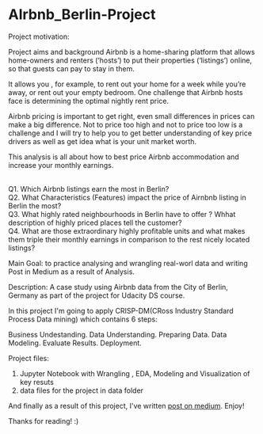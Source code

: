 # AIrbnb_Berlin-Project

Project motivation:

Project aims and background
Airbnb is a home-sharing platform that allows home-owners and renters (‘hosts’) to put their properties (‘listings’) online, so that guests can pay to stay in them.

It allows you , for example, to rent out your home for a week while you’re away, or rent out your empty bedroom. One challenge that Airbnb hosts face is determining the optimal nightly rent price.

Airbnb pricing is important to get right, even small differences in prices can make a big difference. Not to price too high and not to price too low is a challenge and I will try to help you to get better understanding of key price drivers as well as get idea what is your unit market worth.

This analysis is all about how to best price Airbnb accommodation and increase your monthly earnings.

  <br> Q1. Which Airbnb listings earn the most in Berlin?
  <br> Q2. What Characteristics (Features) impact the price of Airnbnb listing in Berlin the most? 
  <br> Q3. What highly rated neighbourhoods in Berlin have to offer ? Whhat description of highly priced places tell the customer?
  <br> Q4. What are those extraordinary highly profitable units and what makes them triple their monthly earnings in comparison to the rest nicely located listings? 

Main Goal: to practice analysing and wrangling real-worl data and writing Post in Medium as a result of Analysis.

Description: A case study using Airbnb data from the City of Berlin, Germany as part of the project for Udacity DS course.

In this project I'm going to apply CRISP-DM(CRoss Industry Standard Process Data mining) which contains 6 steps:

Business Undestanding.
Data Understanding.
Preparing Data.
Data Modeling.
Evaluate Results.
Deployment.


Project files:
1. Jupyter Notebook with Wrangling , EDA, Modeling and  Visualization of  key resuts
2. data files for the project in data folder

And finally as a result of this project, I've written [post on medium](https://medium.com/@kateisaieva/using-ml-prediction-to-maximise-income-with-airbnb-d84a36d86fb0). Enjoy!

Thanks for reading! :)
